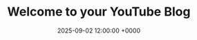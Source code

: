 ---
title: "Welcome to your YouTube Blog"
date: 2025-09-02 12:00:00 +0000
youtube_id:
image:
description: |
  This is a sample post. Once your workflow runs, videos from your YouTube channel will appear here automatically.
---